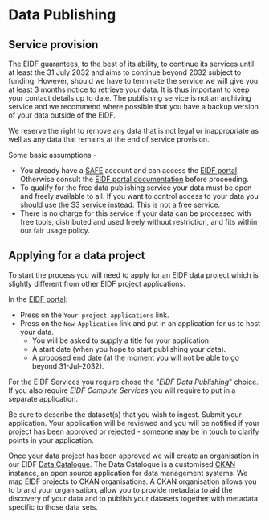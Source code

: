 # Data Publishing

## Service provision

The EIDF guarantees, to the best of its ability, to continue its services until at least the 31 July 2032 and aims to continue beyond 2032 subject to funding. However, should we have to terminate the service we will give you at least 3 months notice to retrieve your data. It is thus important to keep your contact details up to date. The publishing service is not an archiving service and we recommend where possible that you have a backup version of your data outside of the EIDF.

We reserve the right to remove any data that is not legal or inappropriate as well as any data that remains at the end of service provision.

Some basic assumptions - 

* You already have a [SAFE](https://safe.epcc.ed.ac.uk/) account and can access the [EIDF portal](https://portal.eidf.ac.uk/). Otherwise consult the [EIDF portal documentation](../../../access/project/) before proceeding.
* To qualify for the free data publishing service your data must be open and freely available to all. If you want to control access to your data you should use the [S3 service](https://epcced.github.io/eidf-docs/services/s3/) instead. This is not a free service.
* There is no charge for this service if your data can be processed with free tools, distributed and
used freely without restriction, and fits within our fair usage policy.

## Applying for a data project

To start the process you will need to apply for an EIDF data project which is slightly different from other EIDF project applications.  

In the [EIDF portal](https://portal.eidf.ac.uk/):

* Press on the `Your project applications` link. 
* Press on the `New Application` link and put in an application for us to host your data. 
  * You will be asked to supply a title for your application.
  * A start date (when you hope to start publishing your data).
  * A proposed end date (at the moment you will not be able to go beyond 31-Jul-2032).

For the EIDF Services you require chose the "*EIDF Data Publishing*" choice. If you also require *EIDF Compute Services* you will require to put in a separate application.

Be sure to describe the dataset(s) that you wish to ingest. Submit your application. Your application will be reviewed and you will be notified if your project has been approved or rejected - someone may be in touch to clarify points in your application.

Once your data project has been approved we will create an organisation in our EIDF [Data Catalogue](https://catalogue.eidf.ac.uk). The Data Catalogue is a customised [CKAN](https://ckan.org/) instance, an open source application for data management systems. We map EIDF projects to CKAN organisations. A CKAN organisation allows you to brand your organisation, allow you to provide metadata to aid the discovery of your data and to publish your datasets together with metadata specific to those data sets.

